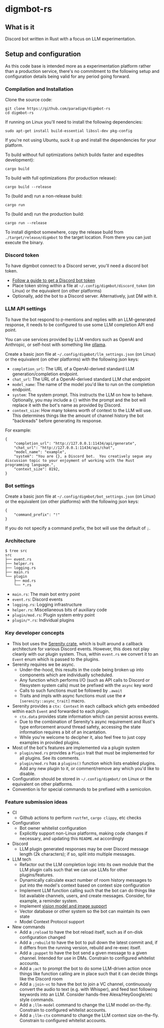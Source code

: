 # digmbot-rs

## What is it

Discord bot written in Rust with a focus on LLM experimentation.

## Setup and configuration

As this code base is intended more as a experimentation platform rather than a production service, there's no commitment to the following setup and configuration details being valid for any period going forward.

### Compilation and Installation

Clone the source code:

```
git clone https://github.com/paradigm/digmbot-rs
cd digmbot-rs
```

If running on Linux you'll need to install the following dependencies:

```
sudo apt-get install build-essential libssl-dev pkg-config
```

If you're not using Ubuntu, suck it up and install the dependencies for your platform.

To build without full optimizations (which builds faster and expedites development):

```
cargo build
```

To build with full optimizations (for production release):

```
cargo build --release
```

To (build and) run a non-release build:

```
cargo run
```

To (build and) run the production build:

```
cargo run --release
```

To install digmbot somewhere, copy the release build from `./target/release/digmbot` to the target location. From there you can just execute the binary.

### Discord token

To have digmbot connect to a Discord server, you'll need a discord bot token.

- [Follow a guide to get a Discord bot token](https://www.writebots.com/discord-bot-token/)
- Place token string within a file at `~/.config/digmbot/discord_token` (on Linux) or the equivalent (on other platforms)
- Optionally, add the bot to a Discord server. Alternatively, just DM with it.

### LLM API settings

To have the bot respond to `@`-mentions and replies with an LLM-generated response, it needs to be configured to use some LLM completion API end point.

You can use services provided by LLM vendors such as OpenAI and Anthropic, or self-host with something like [ollama](https://ollama.com/).

Create a basic json file at `~/.config/digmbot/llm_settings.json` (on Linux) or the equivalent (on other platforms) with the following json keys:

- `completion_url`: The URL of a OpenAI-derived standard LLM generation/completion endpoint.
- `chat_url`: The URL of a OpenAI-derived standard LLM chat endpoint
- `model_name`: The name of the model you'd like to run on the completion endpoint.
- `system`: The system prompt. This instructs the LLM on how to behave. Optionally, you may include a `{}` within the prompt and the bot will replace it with the bot's name as provided by Discord.
- `context_size`: How many tokens worth of context to the LLM will use. This determines things like the amount of channel history the bot "backreads" before generating its response.

For example:

```
{
	"completion_url": "http://127.0.0.1:11434/api/generate",
	"chat_url": "http://127.0.0.1:11434/api/chat",
	"model_name": "example",
	"system": "You are {}, a Discord bot.  You creatively segue any discussion topic to your enjoyment of working with the Rust programming language.",
	"context_size": 8192,
}
```

### Bot settings

Create a basic json file at `~/.config/digmbot/bot_settings.json` (on Linux) or the equivalent (on other platforms) with the following json keys:

```
{
	"command_prefix": "!"
}
```

If you do not specify a command prefix, the bot will use the default of `;`.

### Architecture

```
$ tree src
src
├── event.rs
├── helper.rs
├── logging.rs
├── main.rs
└── plugin
    ├── mod.rs
    └── *.rs
```

- `main.rs`: The main bot entry point
- `event.rs`: Discord events
- `logging.rs`: Logging infrastructure
- `helper.rs`: Miscellaneous bits of auxiliary code
- `plugin/mod.rs`: Plugin system entry point
- `plugin/*.rs`: Individual plugins

### Key developer concepts

- This bot uses the [Serenity crate](https://crates.io/crates/serenity), which is built around a callback architecture for various Discord events. However, this does not play cleanly with our plugin system. Thus, within `event.rs` we convert it to an `Event` enum which is passed to the plugins.
- Serenity requires we be async.
  - Under-the-hood, this results in the code being broken up into components which are individually scheduled.
  - Any function which performs I/O (such as API calls to Discord or filesystem system calls) must be prefixed with the `async` key word
  - Calls to such functions must be followed by `.await`
  - Traits and impls with async functions must use the `#[serenity::async_trait]` macro.
- Serenity provides a `ctx: Context` in each callback which gets embedded within each `Event` and forwarded to each plugin.
  - `ctx.data` provides state information which can persist across events.
  - Due to the combination of Serenity's async requirement and Rust's type enforcement around thread safety, accessing the state information requires a bit of an incantation.
  - While you're welcome to decipher it, also feel free to just copy examples in provided plugins.
- Most of the bot's features are implemented via a plugin system
  - `plugin/mod.rs` provides a `Plugin` trait that must be implemented for all plugins. See its comments.
  - `plugin/mod.rs` has a `plugins()` function which lists enabled plugins. Add any new plugin to it, or comment/remove any which you'd like to disable.
- Configuration should be stored in `~/.config/digmbot/` on Linux or the equivalent on other platforms.
- Convention is for special commands to be prefixed with a semicolon.

### Feature submission ideas

- CI
  - Github actions to perform `rustfmt`, `cargo clippy`, etc checks
- Configuration
  - Bot owner whitelist configuration
  - Explicitly support non-Linux platforms, making code changes if necessary, and updating this `README.md` accordingly
- Discord
  - LLM plugin generated responses may be over Discord message length (2k characters); if so, split into multiple messages.
- LLM tech
  - Refactor out the LLM completion logic into its own module that the LLM plugin calls such that we can use LLMs for other plugins/features.
  - Dynamically calculate exact number of room history messages to put into the model's context based on context size configuration
  - Implement LLM function calling such that the bot can do things like list available channels, users, and create messages. Consider, for example, a reminder system.
  - Implement [vision model and image support](https://ollama.com/blog/vision-models)
  - Vector database or other system so the bot can maintain its own state
  - Model Context Protocol support
- New commands
  - Add a `;reload` to have the bot reload itself, such as if on-disk configuration changed
  - Add a `;rebuild` to have the bot to pull down the latest commit and, if it differs from the running version, rebuild and re-exec itself.
  - Add a `;puppet` to have the bot send a given message to a given channel. Intended for use in DMs. Constrain to configured whitelist accounts.
  - Add a `;act` to prompt the bot to do some LLM-driven action once things like function calling are in place such that it can decide things like the Discord room
  - Add a `;join-vc` to have the bot to join a VC channel, continuously convert the audio to text (e.g. with Whisper), and feed text following keywords into an LLM. Consider hands-free Alexa/HeyGoogle/etc style commands.
  - Add a `;llm-model` command to change the LLM model on-the-fly. Constrain to configured whitelist accounts.
  - Add a `;llm-ctx` command to change the LLM context size on-the-fly. Constrain to configured whitelist accounts.
